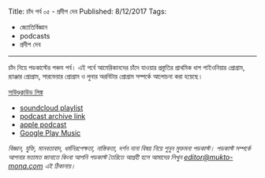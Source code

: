 Title: চাঁদ পর্ব ০৫ - প্রদীপ দেব
Published: 8/12/2017
Tags:
  - জ্যোতির্বিজ্ঞান
  - podcasts
  - প্রদীপ দেব
---
চাঁদ নিয়ে পডকাস্টের পঞ্চম পর্ব। এই পর্বে আমেরিকানদের চাঁদে যাওয়ার প্রস্তুতির প্রাথমিক ধাপ পাইওনিয়ার প্রোগ্রাম, র‍্যাঞ্জার প্রোগ্রাম, সারভেয়ার প্রোগ্রাম ও লুনার অরবিটার প্রোগ্রাম সম্পর্কে আলোচনা করা হয়েছে।

[সাউণ্ডক্লাউড লিঙ্ক](https://soundcloud.com/mukto-mona/moon-05)

- [soundcloud playlist](https://soundcloud.com/mukto-mona)
- [podcast archive link](http://web.archive.org/web/20191023151006/http://podcast.mukto-mona.com)
- [apple podcast](https://podcasts.apple.com/us/podcast/id1212085883)
- [Google Play Music](https://play.google.com/music/listen#/ps/Izc4javhi5igs66olhdfex42cxa)

_বিজ্ঞান, যুক্তি, মানবতাবাদ, ধর্মনিরপেক্ষতা, নাস্তিকতা, দর্শন নানা বিষয় নিয়ে শুনুন মুক্তমনা পডকাস্ট। পডকাস্ট সম্পর্কে আপনার মতামত জানাতে কিংবা আপনি পডকাস্ট তৈরিতে আগ্রহী হলে আমাদের লিখুন editor@mukto-mona.com এই ঠিকানায়।_
